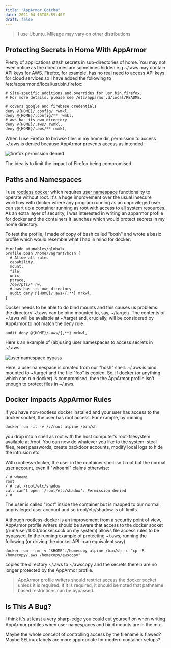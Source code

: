 ```yaml
---
title: "AppArmor Gotcha"
date: 2021-04-16T08:59:40Z
draft: false
---
```


> I use Ubuntu. Mileage may vary on other distributions

## Protecting Secrets in Home With AppArmor

Plenty of applications stash secrets in sub-directories of home. You may
not even notice as the directories are sometimes hidden e.g ~/.aws may contain
API keys for AWS. Firefox, for example, has
no real need to access API keys for cloud services
so I have added the following to /etc/apparmor.d/local/usr.bin.firefox:

```shell
# Site-specific additions and overrides for usr.bin.firefox.
# For more details, please see /etc/apparmor.d/local/README.

# covers google and firebase credentials
deny @{HOME}/.config/ rwmkl,
deny @{HOME}/.config/** rwmkl,
# aws has its own directory
deny @{HOME}/.aws/ rwmkl,
deny @{HOME}/.aws/** rwmkl,
```

When I use Firefox to browse files in my home dir, permission to access ~/.aws is denied because AppArmor prevents access as intended:

![firefox permission denied](/images/apparmorbypass/denied.png#center)

The idea is to limit the impact of Firefox
being compromised.

## Paths and Namespaces

I use [rootless docker](https://docs.docker.com/engine/security/rootless/) which requires [user
namespace](https://man7.org/linux/man-pages/man7/user_namespaces.7.html) functionality to operate without
root. It's a huge improvement over the usual
insecure workflow with docker where any program running as an unprivileged user
can start up a container running as root with access to all system resources. As an extra layer of security, I was interested in writing an apparmor profile for docker
and the containers it launches which would
protect secrets in my home directory.

To test the profile, I made of copy of bash called "bosh" and wrote a basic profile which would
resemble what I had in mind for docker:

```shell
#include <tunables/global>
profile bosh /home/vagrant/bosh {
  # Allow all rules
  capability,
  mount,
  file,
  unix,
  ptrace,
  /dev/pts/* rw,
  # aws has its own directory
  audit deny @{HOME}/.aws/{,**} mrkwl,
}
```

Docker needs to be able to do bind mounts and this causes us
problems: the directory ~/.aws can be bind mounted to, say, ~/target/. The contents of ~/.aws will be available at ~/target and, crucially, will be considered by AppArmor to not match
the deny rule

```shell
audit deny @{HOME}/.aws/{,**} mrkwl,
```

Here's an example of (ab)using user namespaces to access secrets
in ~/.aws:

![user namespace bypass](/images/apparmorbypass/mount.gif#center)

Here, a user namespace is created
from our "bosh" shell. ~/.aws is bind mounted
to ~/target and the file "foo" is copied. So,
if docker (or anything which can run docker) is compromised, then the AppArmor profile
isn't enough to protect files in ~/.aws.

## Docker Impacts AppArmor Rules

If you have non-rootless docker installed and your user has access to the docker socket,
the user has root access. For example, by running

```shell
docker run -it -v /:/root alpine /bin/sh
```

you drop into a shell as root with the host computer's root-filesystem available at /root.
You can now do whatever you like to the system: steal files, reset passwords,
create backdoor accounts, modify local logs to hide the intrusion etc.

With rootless-docker, the user in the container shell isn't root but the normal user account, even if "whoami" claims otherwise:

```
/ # whoami
root
/ # cat /root/etc/shadow
cat: can't open '/root/etc/shadow': Permission denied
/ # 
```

The user is called "root" inside the container but is mapped to our normal, unprivileged user account and so /root/etc/shadow is off limits.

Although rootless-docker is an improvement from a security point of view, AppArmor profile
writers should be aware that access to the docker socket (/run/user/1000/docker.sock on my
system) allows file access rules to be bypassed. In the running example of protecting ~/.aws,
running the following (or driving the docker API in an equivalent way)

```shell
docker run --rm -v "$HOME":/homecopy alpine /bin/sh -c "cp -R /homecopy/.aws /homecopy/awscopy"
```

copies the directory ~/.aws to ~/awscopy and the secrets therein are no longer protected by
the AppArmor profile.

> AppArmor profile writers should restrict access the docker socket unless it is required. If it is required, it should be noted that pathname based restrictions can be bypassed.

## Is This A Bug?

I think it's at least a very sharp-edge you could cut yourself on when writing AppArmor profiles
when user namespaces and bind mounts are in the mix.

Maybe the whole concept of controlling access by the filename is flawed? Maybe SELinux labels are
more appropriate for modern container setups?














